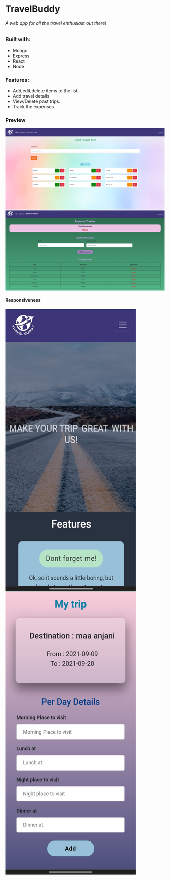 # TravelBuddy
###### A web app for all the travel enthusiast out there!
### Built with: 
* Mongo
* Express
* React
* Node
### Features:
* Add,edit,delete items to the list.
* Add travel details
* View/Delete past trips.
* Track the expenses.
### Preview
![alt text](https://github.com/madmax7874/travelBuddy/blob/main/client/src/assets/screenshots/dontForgetMe.png?raw=true)
![alt text](https://github.com/madmax7874/travelBuddy/blob/main/client/src/assets/screenshots/expenseTracker.png?raw=true)
#### Responsiveness
<img src="https://github.com/madmax7874/travelBuddy/blob/main/client/src/assets/screenshots/home.jpg?raw=true" width="412" height="892"> <img src="https://github.com/madmax7874/travelBuddy/blob/main/client/src/assets/screenshots/myTrip.jpg?raw=true" width="412" height="892">
